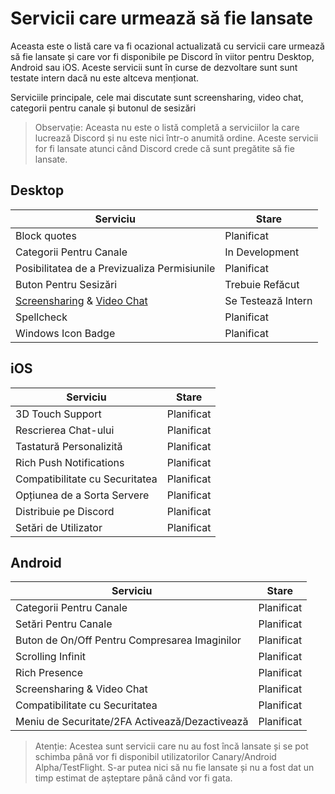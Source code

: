 <!-- TITLE: Servicii care urmează să fie lansate -->
<!-- SUBTITLE: O scurtă listă a serviciilor care urmează să fie lansate -->

# Servicii care urmează să fie lansate

Aceasta este o listă care va fi ocazional actualizată cu servicii care urmează să fie lansate și care vor fi disponibile pe Discord în viitor pentru Desktop, Android sau iOS. Aceste servicii sunt în curse de dezvoltare sunt sunt testate intern dacă nu este altceva menționat.

Serviciile principale, cele mai discutate sunt screensharing, video chat, categorii pentru canale și butonul de sesizări

> Observație: Aceasta nu este o listă completă a serviciilor la care lucrează Discord și nu este nici într-o anumită ordine. Aceste servicii for fi lansate atunci când Discord crede că sunt pregătite să fie lansate.

## Desktop

| Serviciu                                  | Stare             |
| ---------------------------------------- | ------------------ |
| Block quotes                             | Planificat         |
| Categorii Pentru Canale                  | In Development     |
| Posibilitatea de a Previzualiza Permisiunile | Planificat         |
| Buton Pentru Sesizări                    | Trebuie Refăcut    |
| [Screensharing](/screensharing) & [Video Chat](/video-chat) | Se Testează Intern |
| Spellcheck                               | Planificat         |
| Windows Icon Badge                       | Planificat         |

## iOS

| Serviciu                        | Stare     |
| ------------------------------ | ---------- |
| 3D Touch Support               | Planificat |
| Rescrierea Chat-ului           | Planificat |
| Tastatură Personalizită        | Planificat |
| Rich Push Notifications        | Planificat |
| Compatibilitate cu Securitatea | Planificat |
| Opțiunea de a Sorta Servere    | Planificat |
| Distribuie pe Discord          | Planificat |
| Setări de Utilizator           | Planificat |

## Android

| Serviciu                                  | Stare     |
| ---------------------------------------- | ---------- |
| Categorii Pentru Canale                  | Planificat |
| Setări Pentru Canale                     | Planificat |
| Buton de On/Off Pentru Compresarea Imaginilor | Planificat |
| Scrolling Infinit                        | Planificat |
| Rich Presence                            | Planificat |
| Screensharing & Video Chat               | Planificat |
| Compatibilitate cu Securitatea           | Planificat |
| Meniu de Securitate/2FA Activează/Dezactivează | Planificat |

> Atenție: Acestea sunt servicii care nu au fost încă lansate și se pot schimba până vor fi disponibil utilizatorilor Canary/Android Alpha/TestFlight. S-ar putea nici să nu fie lansate și nu a fost dat un timp estimat de așteptare până când vor fi gata.